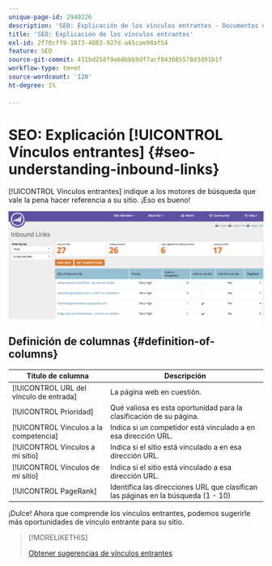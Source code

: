 ```yaml
---
unique-page-id: 2949226
description: 'SEO: Explicación de los vínculos entrantes - Documentos de Marketo: documentación del producto'
title: 'SEO: Explicación de los vínculos entrantes'
exl-id: 2f70cff9-1873-4083-927d-a65cae98af54
feature: SEO
source-git-commit: 431bd258f9a68bbb9df7acf043085578d3d91b1f
workflow-type: tm+mt
source-wordcount: '120'
ht-degree: 1%

---
```


# SEO: Explicación [!UICONTROL Vínculos entrantes] {#seo-understanding-inbound-links}

[!UICONTROL Vínculos entrantes] indique a los motores de búsqueda que vale la pena hacer referencia a su sitio. ¡Eso es bueno!

![](assets/image2014-9-18-13-3a18-3a10.png)

## Definición de columnas {#definition-of-columns}

| Título de columna | Descripción |
|---|---|
| [!UICONTROL URL del vínculo de entrada] | La página web en cuestión. |
| [!UICONTROL Prioridad] | Qué valiosa es esta oportunidad para la clasificación de su página. |
| [!UICONTROL Vínculos a la competencia] | Indica si un competidor está vinculado a en esa dirección URL. |
| [!UICONTROL Vínculos a mi sitio] | Indica si el sitio está vinculado a en esa dirección URL. |
| [!UICONTROL Vínculos de mi sitio] | Indica si el sitio está vinculado a esa dirección URL. |
| [!UICONTROL PageRank] | Identifica las direcciones URL que clasifican las páginas en la búsqueda (1 - 10) |

¡Dulce! Ahora que comprende los vínculos entrantes, podemos sugerirle más oportunidades de vínculo entrante para su sitio.

>[!MORELIKETHIS]
>
>[Obtener sugerencias de vínculos entrantes](/help/marketo/product-docs/additional-apps/seo/inbound-links/seo-get-inbound-link-suggestions.md)
